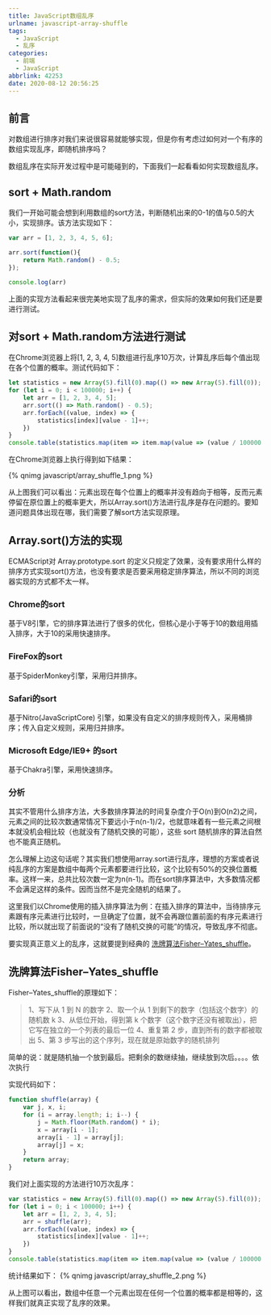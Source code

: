 ```yaml
---
title: JavaScript数组乱序
urlname: javascript-array-shuffle
tags:
  - JavaScript
  - 乱序
categories:
  - 前端
  - JavaScript
abbrlink: 42253
date: 2020-08-12 20:56:25
---
```


## 前言

对数组进行排序对我们来说很容易就能够实现，但是你有考虑过如何对一个有序的数组实现乱序，即随机排序吗？

数组乱序在实际开发过程中是可能碰到的，下面我们一起看看如何实现数组乱序。

## sort + Math.random
我们一开始可能会想到利用数组的sort方法，判断随机出来的0-1的值与0.5的大小，实现排序。该方法实现如下：

```javascript
var arr = [1, 2, 3, 4, 5, 6];

arr.sort(function(){
    return Math.random() - 0.5;
});

console.log(arr)
```

上面的实现方法看起来很完美地实现了乱序的需求，但实际的效果如何我们还是要进行测试。

## 对sort + Math.random方法进行测试
在Chrome浏览器上将[1, 2, 3, 4, 5]数组进行乱序10万次，计算乱序后每个值出现在各个位置的概率。测试代码如下：

```javascript
let statistics = new Array(5).fill(0).map(() => new Array(5).fill(0));
for (let i = 0; i < 100000; i++) {
	let arr = [1, 2, 3, 4, 5];
	arr.sort(() => Math.random() - 0.5);
	arr.forEach((value, index) => {
		statistics[index][value - 1]++;
	})
}
console.table(statistics.map(item => item.map(value => (value / 100000 * 100).toFixed(2) + '%')));
```

在Chrome浏览器上执行得到如下结果：

{% qnimg javascript/array_shuffle_1.png %}

从上图我们可以看出：元素出现在每个位置上的概率并没有趋向于相等，反而元素停留在原位置上的概率更大，所以Array.sort()方法进行乱序是存在问题的。要知道问题具体出现在哪，我们需要了解sort方法实现原理。

## Array.sort()方法的实现
ECMAScript对 Array.prototype.sort 的定义只规定了效果，没有要求用什么样的排序方式实现sort()方法，也没有要求是否要采用稳定排序算法，所以不同的浏览器实现的方式都不太一样。

### Chrome的sort
基于V8引擎，它的排序算法进行了很多的优化，但核心是小于等于10的数组用插入排序，大于10的采用快速排序。

### FireFox的sort
基于SpiderMonkey引擎，采用归并排序。

### Safari的sort
基于Nitro(JavaScriptCore) 引擎，如果没有自定义的排序规则传入，采用桶排序；传入自定义规则，采用归并排序。

### Microsoft Edge/IE9+ 的sort
基于Chakra引擎，采用快速排序。

### 分析
其实不管用什么排序方法，大多数排序算法的时间复杂度介于O(n)到O(n2)之间，元素之间的比较次数通常情况下要远小于n(n-1)/2，也就意味着有一些元素之间根本就没机会相比较（也就没有了随机交换的可能），这些 sort 随机排序的算法自然也不能真正随机。

怎么理解上边这句话呢？其实我们想使用array.sort进行乱序，理想的方案或者说纯乱序的方案是数组中每两个元素都要进行比较，这个比较有50%的交换位置概率。这样一来，总共比较次数一定为n(n-1)。而在sort排序算法中，大多数情况都不会满足这样的条件。因而当然不是完全随机的结果了。

这里我们以Chrome使用的插入排序算法为例：在插入排序的算法中，当待排序元素跟有序元素进行比较时，一旦确定了位置，就不会再跟位置前面的有序元素进行比较，所以就出现了前面说的“没有了随机交换的可能”的情况，导致乱序不彻底。

要实现真正意义上的乱序，这就要提到经典的 [洗牌算法Fisher–Yates_shuffle](https://en.wikipedia.org/wiki/Fisher–Yates_shuffle)。

## 洗牌算法Fisher–Yates_shuffle
Fisher–Yates_shuffle的原理如下：

> 1、写下从 1 到 N 的数字
2、取一个从 1 到剩下的数字（包括这个数字）的随机数 k
3、从低位开始，得到第 k 个数字（这个数字还没有被取出），把它写在独立的一个列表的最后一位
4、重复第 2 步，直到所有的数字都被取出
5、第 3 步写出的这个序列，现在就是原始数字的随机排列

简单的说：就是随机抽一个放到最后。把剩余的数继续抽，继续放到次后。。。。依次执行

实现代码如下：

```javascript
function shuffle(array) {
	var j, x, i;
	for (i = array.length; i; i--) {
		j = Math.floor(Math.random() * i);
		x = array[i - 1];
		array[i - 1] = array[j];
		array[j] = x;
	}
	return array;
}
```

我们对上面实现的方法进行10万次乱序：
```javascript
var statistics = new Array(5).fill(0).map(() => new Array(5).fill(0));
for (let i = 0; i < 100000; i++) {
	let arr = [1, 2, 3, 4, 5];
	arr = shuffle(arr);
	arr.forEach((value, index) => {
		statistics[index][value - 1]++;
	})
}
console.table(statistics.map(item => item.map(value => (value / 100000 * 100).toFixed(2) + '%')));
```

统计结果如下：
{% qnimg javascript/array_shuffle_2.png %}

从上图可以看出，数组中任意一个元素出现在任何一个位置的概率都是相等的，这样我们就真正实现了乱序的效果。
